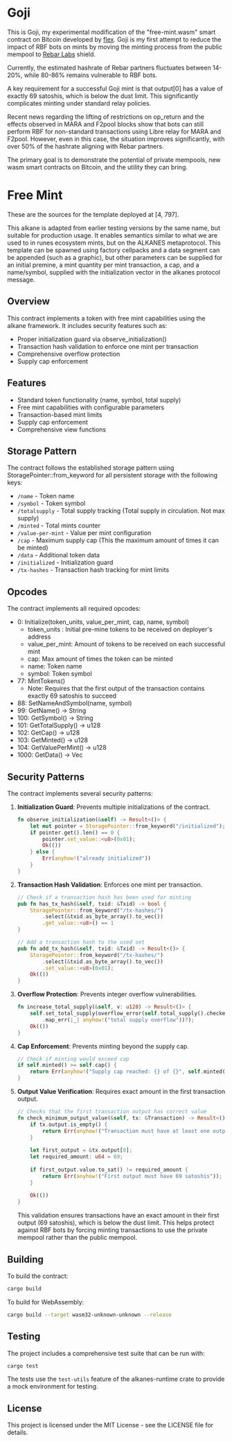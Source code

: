 # Goji

This is Goji, my experimental modification of the "free-mint.wasm" smart contract on Bitcoin developed by [flex](https://github.com/kungfuflex).
Goji is my first attempt to reduce the impact of RBF bots on mints by moving the minting process from the public mempool to [Rebar Labs](https://github.com/RebarSoftware) shield.

Currently, the estimated hashrate of Rebar partners fluctuates between 14-20%, while 80-86% remains vulnerable to RBF bots.

A key requirement for a successful Goji mint is that output[0] has a value of exactly 69 satoshis, which is below the dust limit. This significantly complicates minting under standard relay policies.

Recent news regarding the lifting of restrictions on op_return and the effects observed in MARA and F2pool blocks show that bots can still perform RBF for non-standard transactions using Libre relay for MARA and F2pool. However, even in this case, the situation improves significantly, with over 50% of the hashrate aligning with Rebar partners.

The primary goal is to demonstrate the potential of private mempools, new wasm smart contracts on Bitcoin, and the utility they can bring.

# Free Mint

These are the sources for the template deployed at [4, 797].

This alkane is adapted from earlier testing versions by the same name, but suitable for production usage. It enables semantics similar to what we are used to in runes ecosystem mints, but on the ALKANES metaprotocol. This template can be spawned using factory cellpacks and a data segment can be appended (such as a graphic), but other parameters can be supplied for an initial premine, a mint quantity per mint transaction, a cap, and a name/symbol, supplied with the initialization vector in the alkanes protocol message.

## Overview

This contract implements a token with free mint capabilities using the alkane framework. It includes security features such as:

- Proper initialization guard via observe_initialization()
- Transaction hash validation to enforce one mint per transaction
- Comprehensive overflow protection
- Supply cap enforcement

## Features

- Standard token functionality (name, symbol, total supply)
- Free mint capabilities with configurable parameters
- Transaction-based mint limits
- Supply cap enforcement
- Comprehensive view functions

## Storage Pattern

The contract follows the established storage pattern using StoragePointer::from_keyword for all persistent storage with the following keys:

- `/name` - Token name
- `/symbol` - Token symbol
- `/totalsupply` - Total supply tracking (Total supply in circulation. Not max supply)
- `/minted` - Total mints counter
- `/value-per-mint` - Value per mint configuration
- `/cap` - Maximum supply cap (This the maximum amount of times it can be minted) 
- `/data` - Additional token data
- `/initialized` - Initialization guard
- `/tx-hashes` - Transaction hash tracking for mint limits

## Opcodes

The contract implements all required opcodes:

- 0: Initialize(token_units, value_per_mint, cap, name, symbol)
     - token_units : Initial pre-mine tokens to be received on deployer's address
     - value_per_mint: Amount of tokens to be received on each successful mint
     - cap: Max amount of times the token can be minted
     - name: Token name
     - symbol: Token symbol
- 77: MintTokens()
     - Note: Requires that the first output of the transaction contains exactly 69 satoshis to succeed
- 88: SetNameAndSymbol(name, symbol)
- 99: GetName() -> String
- 100: GetSymbol() -> String
- 101: GetTotalSupply() -> u128
- 102: GetCap() -> u128
- 103: GetMinted() -> u128
- 104: GetValuePerMint() -> u128
- 1000: GetData() -> Vec<u8>

## Security Patterns

The contract implements several security patterns:

1. **Initialization Guard**: Prevents multiple initializations of the contract.
   ```rust
   fn observe_initialization(&self) -> Result<()> {
       let mut pointer = StoragePointer::from_keyword("/initialized");
       if pointer.get().len() == 0 {
           pointer.set_value::<u8>(0x01);
           Ok(())
       } else {
           Err(anyhow!("already initialized"))
       }
   }
   ```

2. **Transaction Hash Validation**: Enforces one mint per transaction.
   ```rust
   // Check if a transaction hash has been used for minting
   pub fn has_tx_hash(&self, txid: &Txid) -> bool {
       StoragePointer::from_keyword("/tx-hashes/")
           .select(&txid.as_byte_array().to_vec())
           .get_value::<u8>() == 1
   }
   
   // Add a transaction hash to the used set
   pub fn add_tx_hash(&self, txid: &Txid) -> Result<()> {
       StoragePointer::from_keyword("/tx-hashes/")
           .select(&txid.as_byte_array().to_vec())
           .set_value::<u8>(0x01);
       Ok(())
   }
   ```

3. **Overflow Protection**: Prevents integer overflow vulnerabilities.
   ```rust
   fn increase_total_supply(&self, v: u128) -> Result<()> {
       self.set_total_supply(overflow_error(self.total_supply().checked_add(v))
           .map_err(|_| anyhow!("total supply overflow"))?);
       Ok(())
   }
   ```

4. **Cap Enforcement**: Prevents minting beyond the supply cap.
   ```rust
   // Check if minting would exceed cap
   if self.minted() >= self.cap() {
       return Err(anyhow!("Supply cap reached: {} of {}", self.minted(), self.cap()));
   }
   ```

5. **Output Value Verification**: Requires exact amount in the first transaction output.
   ```rust
   // Checks that the first transaction output has correct value
   fn check_minimum_output_value(&self, tx: &Transaction) -> Result<()> {
       if tx.output.is_empty() {
           return Err(anyhow!("Transaction must have at least one output"));
       }
       
       let first_output = &tx.output[0];
       let required_amount: u64 = 69;
       
       if first_output.value.to_sat() != required_amount {
           return Err(anyhow!("First output must have 69 satoshis"));
       }
       
       Ok(())
   }
   ```
   This validation ensures transactions have an exact amount in their first output (69 satoshis), which is below the dust limit. This helps protect against RBF bots by forcing minting transactions to use the private mempool rather than the public mempool.

## Building

To build the contract:

```bash
cargo build
```

To build for WebAssembly:

```bash
cargo build --target wasm32-unknown-unknown --release
```

## Testing

The project includes a comprehensive test suite that can be run with:

```bash
cargo test
```

The tests use the `test-utils` feature of the alkanes-runtime crate to provide a mock environment for testing.

## License

This project is licensed under the MIT License - see the LICENSE file for details.
